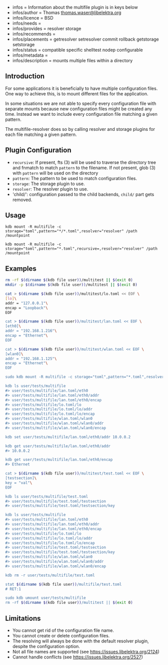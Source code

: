 - infos = Information about the multifile plugin is in keys below
- infos/author = Thomas <thomas.waser@libelektra.org>
- infos/licence = BSD
- infos/needs =
- infos/provides = resolver storage
- infos/recommends =
- infos/placements = getresolver setresolver commit rollback getstorage setstorage
- infos/status = compatible specific shelltest nodep configurable
- infos/metadata =
- infos/description = mounts multiple files within a directory

## Introduction

For some applications it is beneficially to have multiple configuration files.
One way to achieve this, is to mount different files for the application.

In some situations we are not able to specify every configuration file with separate mounts
because new configuration files might be created any time.
Instead we want to include every configuration file matching a given pattern.

The multifile-resolver does so by calling resolver and storage plugins for each file matching a given pattern.

## Plugin Configuration

- `recursive`:
  If present, fts (3) will be used to traverse the directory tree and fnmatch to match `pattern` to the filename.
  If not present, glob (3) with `pattern` will be used on the directory
- `pattern`:
  The pattern to be used to match configuration files.
- `storage`:
  The storage plugin to use.
- `resolver`:
  The resolver plugin to use.
- 'child/<configname>':
  configuration passed to the child backends, `child/` part gets removed.

## Usage

`kdb mount -R multifile -c storage="toml",pattern="*/*.toml",resolver="resolver" /path /mountpoint`

`kdb mount -R multifile -c storage="toml",pattern="*.toml",recursive=,resolver="resolver" /path /mountpoint`

## Examples

```sh
rm -rf $(dirname $(kdb file user))/multitest || $(exit 0)
mkdir -p $(dirname $(kdb file user))/multitest || $(exit 0)

cat > $(dirname $(kdb file user))/multitest/lo.toml << EOF \
[lo]\
addr = "127.0.0.1"\
encap = "Loopback"\
EOF

cat > $(dirname $(kdb file user))/multitest/lan.toml << EOF \
[eth0]\
addr = "192.168.1.216"\
encap = "Ethernet"\
EOF

cat > $(dirname $(kdb file user))/multitest/wlan.toml << EOF \
[wlan0]\
addr = "192.168.1.125"\
encap = "Ethernet"\
EOF

sudo kdb mount -R multifile -c storage="toml",pattern="*.toml",resolver="resolver" multitest user/tests/multifile

kdb ls user/tests/multifile
#> user/tests/multifile/lan.toml/eth0
#> user/tests/multifile/lan.toml/eth0/addr
#> user/tests/multifile/lan.toml/eth0/encap
#> user/tests/multifile/lo.toml/lo
#> user/tests/multifile/lo.toml/lo/addr
#> user/tests/multifile/lo.toml/lo/encap
#> user/tests/multifile/wlan.toml/wlan0
#> user/tests/multifile/wlan.toml/wlan0/addr
#> user/tests/multifile/wlan.toml/wlan0/encap

kdb set user/tests/multifile/lan.toml/eth0/addr 10.0.0.2

kdb get user/tests/multifile/lan.toml/eth0/addr
#> 10.0.0.2

kdb get user/tests/multifile/lan.toml/eth0/encap
#> Ethernet

cat > $(dirname $(kdb file user))/multitest/test.toml << EOF \
[testsection]\
key = "val"\
EOF

kdb ls user/tests/multifile/test.toml
#> user/tests/multifile/test.toml/testsection
#> user/tests/multifile/test.toml/testsection/key

kdb ls user/tests/multifile
#> user/tests/multifile/lan.toml/eth0
#> user/tests/multifile/lan.toml/eth0/addr
#> user/tests/multifile/lan.toml/eth0/encap
#> user/tests/multifile/lo.toml/lo
#> user/tests/multifile/lo.toml/lo/addr
#> user/tests/multifile/lo.toml/lo/encap
#> user/tests/multifile/test.toml/testsection
#> user/tests/multifile/test.toml/testsection/key
#> user/tests/multifile/wlan.toml/wlan0
#> user/tests/multifile/wlan.toml/wlan0/addr
#> user/tests/multifile/wlan.toml/wlan0/encap

kdb rm -r user/tests/multifile/test.toml

stat $(dirname $(kdb file user))/multifile/test.toml
# RET:1

sudo kdb umount user/tests/multifile
rm -rf $(dirname $(kdb file user))/multitest || $(exit 0)
```

## Limitations

- You cannot get rid of the configuration file name.
- You cannot create or delete configuration files.
- The resolving will always be done with the default resolver plugin, despite the configuration option.
- Not all file names are supported (see https://issues.libelektra.org/2124)
- Cannot handle conflicts (see https://issues.libelektra.org/2527)
